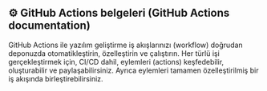 ## ⚙️ GitHub Actions belgeleri (GitHub Actions documentation)

GitHub Actions ile yazılım geliştirme iş akışlarınızı (workflow) doğrudan deponuzda otomatikleştirin, özelleştirin ve çalıştırın. Her türlü işi gerçekleştirmek için, CI/CD dahil, eylemleri (actions) keşfedebilir, oluşturabilir ve paylaşabilirsiniz. Ayrıca eylemleri tamamen özelleştirilmiş bir iş akışında birleştirebilirsiniz.
